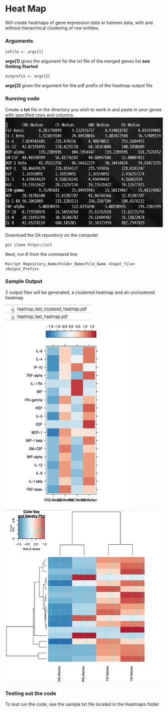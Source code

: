 # Heat Map

Will create heatmaps of gene expression data or luminex data, with and without hierarchical clustering of row entities.

### Arguments
```
inFile <- args[1]
```
**args[1]** gives the argument for the txt file of the merged genes list **see Getting Started**
```
outprefix <- args[2]
```
**args[2]** gives the argument for the pdf prefix of the heatmap output file 


### Running code

Create a **txt** file in the directory you wish to work in and paste in your genes with specified rows and columns
<img src="https://github.com/suhaschandra/Data-Visualization/blob/master/Heatmaps/Images/Sample%20txt.png" width="575" height="350" />

Download the Git repository on the computer 

```
git clone https://url
```
Next, run R from the command line

```
Rscript Repository_Name/Folder_Name/File_Name <Input_file> <Output_Prefix>
```

### Sample Output

2 output files will be generated, a clustered heatmap and an unclustered heatmap

<img src="https://github.com/suhaschandra/Data-Visualization/blob/master/Screen%20Shot%202018-07-24%20at%2011.54.57%20AM.png" width="275" height="50" />

<img src="https://github.com/suhaschandra/Data-Visualization/blob/master/Screen%20Shot%202018-07-24%20at%2011.09.00%20AM.png" width="400" height="600" />

<img src="https://github.com/suhaschandra/Data-Visualization/blob/master/Screen%20Shot%202018-07-24%20at%2011.09.49%20AM.png" width="550" height="550" />

### Testing out the code

To test run the code, see the sample txt file located in the Heatmaps folder
